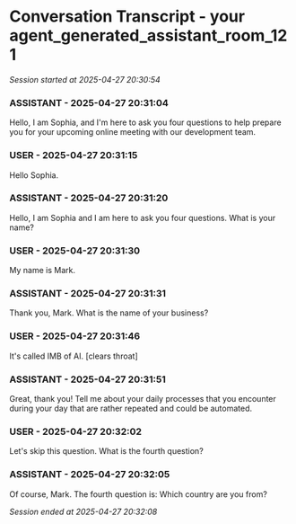 # Conversation Transcript - your agent_generated_assistant_room_121

*Session started at 2025-04-27 20:30:54*

### ASSISTANT - 2025-04-27 20:31:04

Hello, I am Sophia, and I'm here to ask you four questions to help prepare you for your upcoming online meeting with our development team.

### USER - 2025-04-27 20:31:15

Hello Sophia.

### ASSISTANT - 2025-04-27 20:31:20

Hello, I am Sophia and I am here to ask you four questions. What is your name?

### USER - 2025-04-27 20:31:30

My name is Mark.

### ASSISTANT - 2025-04-27 20:31:31

Thank you, Mark. What is the name of your business?

### USER - 2025-04-27 20:31:46

It's called IMB of AI. [clears throat]

### ASSISTANT - 2025-04-27 20:31:51

Great, thank you! Tell me about your daily processes that you encounter during your day that are rather repeated and could be automated.

### USER - 2025-04-27 20:32:02

Let's skip this question. What is the fourth question?

### ASSISTANT - 2025-04-27 20:32:05

Of course, Mark. The fourth question is: Which country are you from?

*Session ended at 2025-04-27 20:32:08*
